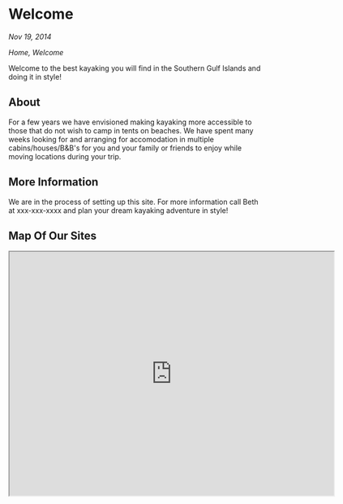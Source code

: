 # Welcome

*Nov 19, 2014*

*Home, Welcome*

Welcome to the best kayaking you will find in the Southern Gulf Islands and doing it in style!



## About

For a few years we have envisioned making kayaking more accessible to those that do not wish to camp
in tents on beaches. We have spent many weeks looking for and arranging for accomodation in multiple
cabins/houses/B&B's for you and your family or friends to enjoy while moving locations during your trip.

## More Information

We are in the process of setting up this site. For more information call Beth at xxx-xxx-xxxx and plan your dream kayaking adventure in style!

## Map Of Our Sites

<iframe src="https://www.google.com/maps/d/embed?mid=1cRm9rBLq9bzLeRG05hVeY_ndT23i-mi9" width="640" height="480"></iframe>
<!--stackedit_data:
eyJoaXN0b3J5IjpbODA3NTc2OTk2LC0yMDc0NTk1NjU4LDE4NT
ExODk3MCwtMTM5NzQ5MzI0MV19
-->